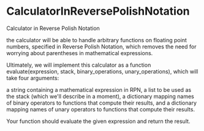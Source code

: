 # CalculatorInReversePolishNotation
Calculator in Reverse Polish Notation

the calculator will be able to handle arbitrary functions on floating point numbers, 
specified in Reverse Polish Notation, which removes the need for worrying about parentheses in mathematical expressions.

Ultimately, we will implement this calculator as a function evaluate(expression, stack, binary_operations, unary_operations), 
which will take four arguments:

a string containing a mathematical expression in RPN,
a list to be used as the stack (which we'll describe in a moment),
a dictionary mapping names of binary operators to functions that compute their results, and
a dictionary mapping names of unary operators to functions that compute their results.

Your function should evaluate the given expression and return the result.
